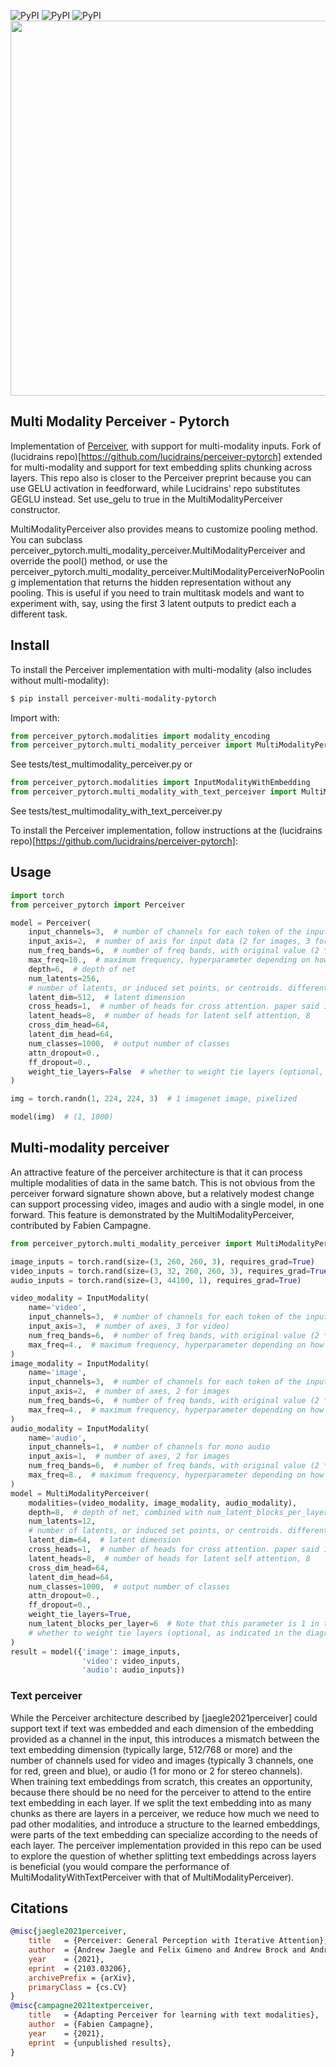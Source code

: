 ![PyPI](https://img.shields.io/pypi/v/perceiver-multi-modality-pytorch.svg)
![PyPI](https://img.shields.io/pypi/pyversions/perceiver-multi-modality-pytorch.svg)
![PyPI](https://img.shields.io/github/license/fac2003/perceiver-mutli-modality-pytorch.svg)
<img src="./perceiver.png" width="600px"></img>

## Multi Modality Perceiver - Pytorch

Implementation of <a href="https://arxiv.org/abs/2103.03206">Perceiver</a>, with support for multi-modality inputs. Fork
of (lucidrains repo)[https://github.com/lucidrains/perceiver-pytorch] extended for multi-modality and support for text
embedding splits chunking across layers. This repo also is closer to the Perceiver preprint because you can use GELU
activation in feedforward, while Lucidrains' repo substitutes GEGLU instead. Set use_gelu to true in the
MultiModalityPerceiver constructor.

MultiModalityPerceiver also provides means to customize pooling method. You can subclass
perceiver_pytorch.multi_modality_perceiver.MultiModalityPerceiver and override the pool() method, or use the
perceiver_pytorch.multi_modality_perceiver.MultiModalityPerceiverNoPooling implementation that returns the hidden
representation without any pooling. This is useful if you need to train multitask models and want to experiment with,
say, using the first 3 latent outputs to predict each a different task.

## Install

To install the Perceiver implementation with multi-modality (also includes without multi-modality):

```bash
$ pip install perceiver-multi-modality-pytorch
```

Import with:

```python
from perceiver_pytorch.modalities import modality_encoding
from perceiver_pytorch.multi_modality_perceiver import MultiModalityPerceiver, InputModality
```

See tests/test_multimodality_perceiver.py or

```python
from perceiver_pytorch.modalities import InputModalityWithEmbedding
from perceiver_pytorch.multi_modality_with_text_perceiver import MultiModalityWithTextPerceiver
```

See tests/test_multimodality_with_text_perceiver.py

To install the Perceiver implementation, follow instructions at the
(lucidrains repo)[https://github.com/lucidrains/perceiver-pytorch]:

## Usage

```python
import torch
from perceiver_pytorch import Perceiver

model = Perceiver(
    input_channels=3,  # number of channels for each token of the input
    input_axis=2,  # number of axis for input data (2 for images, 3 for video)
    num_freq_bands=6,  # number of freq bands, with original value (2 * K + 1)
    max_freq=10.,  # maximum frequency, hyperparameter depending on how fine the data is
    depth=6,  # depth of net
    num_latents=256,
    # number of latents, or induced set points, or centroids. different papers giving it different names
    latent_dim=512,  # latent dimension
    cross_heads=1,  # number of heads for cross attention. paper said 1
    latent_heads=8,  # number of heads for latent self attention, 8
    cross_dim_head=64,
    latent_dim_head=64,
    num_classes=1000,  # output number of classes
    attn_dropout=0.,
    ff_dropout=0.,
    weight_tie_layers=False  # whether to weight tie layers (optional, as indicated in the diagram)
)

img = torch.randn(1, 224, 224, 3)  # 1 imagenet image, pixelized

model(img)  # (1, 1000)
```

## Multi-modality perceiver

An attractive feature of the perceiver architecture is that it can process multiple modalities of data in the same
batch. This is not obvious from the perceiver forward signature shown above, but a relatively modest change can support
processing video, images and audio with a single model, in one forward. This feature is demonstrated by the
MultiModalityPerceiver, contributed by Fabien Campagne.

```python
from perceiver_pytorch.multi_modality_perceiver import MultiModalityPerceiver, InputModality

image_inputs = torch.rand(size=(3, 260, 260, 3), requires_grad=True)
video_inputs = torch.rand(size=(3, 32, 260, 260, 3), requires_grad=True)
audio_inputs = torch.rand(size=(3, 44100, 1), requires_grad=True)

video_modality = InputModality(
    name='video',
    input_channels=3,  # number of channels for each token of the input
    input_axis=3,  # number of axes, 3 for video)
    num_freq_bands=6,  # number of freq bands, with original value (2 * K + 1)
    max_freq=4.,  # maximum frequency, hyperparameter depending on how fine the data is
)
image_modality = InputModality(
    name='image',
    input_channels=3,  # number of channels for each token of the input
    input_axis=2,  # number of axes, 2 for images
    num_freq_bands=6,  # number of freq bands, with original value (2 * K + 1)
    max_freq=4.,  # maximum frequency, hyperparameter depending on how fine the data is
)
audio_modality = InputModality(
    name='audio',
    input_channels=1,  # number of channels for mono audio
    input_axis=1,  # number of axes, 2 for images
    num_freq_bands=6,  # number of freq bands, with original value (2 * K + 1)
    max_freq=8.,  # maximum frequency, hyperparameter depending on how fine the data is
)
model = MultiModalityPerceiver(
    modalities=(video_modality, image_modality, audio_modality),
    depth=8,  # depth of net, combined with num_latent_blocks_per_layer to produce full Perceiver
    num_latents=12,
    # number of latents, or induced set points, or centroids. different papers giving it different names
    latent_dim=64,  # latent dimension
    cross_heads=1,  # number of heads for cross attention. paper said 1
    latent_heads=8,  # number of heads for latent self attention, 8
    cross_dim_head=64,
    latent_dim_head=64,
    num_classes=1000,  # output number of classes
    attn_dropout=0.,
    ff_dropout=0.,
    weight_tie_layers=True,
    num_latent_blocks_per_layer=6  # Note that this parameter is 1 in the original Lucidrain implementation
    # whether to weight tie layers (optional, as indicated in the diagram)
)
result = model({'image': image_inputs,
                'video': video_inputs,
                'audio': audio_inputs})
```

### Text perceiver

While the Perceiver architecture described by [jaegle2021perceiver] could support text if text was embedded and each
dimension of the embedding provided as a channel in the input, this introduces a mismatch between the text embedding
dimension (typically large, 512/768 or more) and the number of channels used for video and images (typically 3 channels,
one for red, green and blue), or audio
(1 for mono or 2 for stereo channels). When training text embeddings from scratch, this creates an opportunity, because
there should be no need for the perceiver to attend to the entire text embedding in each layer. If we split the text
embedding into as many chunks as there are layers in a perceiver, we reduce how much we need to pad other modalities,
and introduce a structure to the learned embeddings, were parts of the text embedding can specialize according to the
needs of each layer. The perceiver implementation provided in this repo can be used to explore the question of whether
splitting text embeddings across layers is beneficial (you would compare the performance of
MultiModalityWithTextPerceiver with that of MultiModalityPerceiver).

## Citations

```bibtex
@misc{jaegle2021perceiver,
    title   = {Perceiver: General Perception with Iterative Attention},
    author  = {Andrew Jaegle and Felix Gimeno and Andrew Brock and Andrew Zisserman and Oriol Vinyals and Joao Carreira},
    year    = {2021},
    eprint  = {2103.03206},
    archivePrefix = {arXiv},
    primaryClass = {cs.CV}
}
@misc{campagne2021textperceiver,
    title   = {Adapting Perceiver for learning with text modalities},
    author  = {Fabien Campagne},
    year    = {2021},
    eprint  = {unpublished results},
}
```
